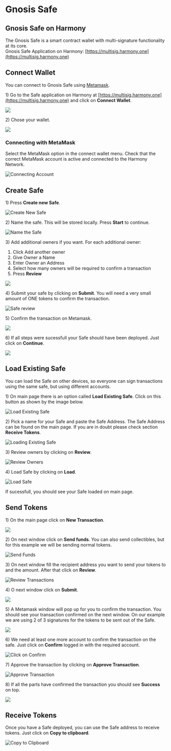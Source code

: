 # Gnosis Safe

## Gnosis Safe on Harmony

The Gnosis Safe is a smart contract wallet with multi-signature functionality at its core. \
Gnosis Safe Application on Harmony: [https://multisig.harmony.one](https://multisig.harmony.one)

## Connect Wallet

You can connect to Gnosis Safe using [Metamask](../wallets/browser-extensions-wallets/metamask-wallet/).

1\) Go to the Safe application on Harmony at [https://multisig.harmony.one](https://multisig.harmony.one) and click on **Connect Wallet**.

![](../../../.gitbook/assets/gnosis-safe1.png)

2\) Chose your wallet.

![](../../../.gitbook/assets/gnosis-safe2.png)

### Connecting with MetaMask

Select the MetaMask option in the connect wallet menu. Check that the correct MetaMask account is active and connected to the Harmony Network.

![Connecting Account](../../../.gitbook/assets/gnosis-safe3.png)

## Create Safe

1\) Press **Create new Safe**.

![Create New Safe](../../../.gitbook/assets/gnosis-safe4.png)

2\) Name the safe. This will be stored locally. Press **Start** to continue.

![Name the Safe](../../../.gitbook/assets/gnosis-safe5.png)

3\) Add additional owners if you want. For each additional owner:

1. Click Add another owner
2. Give Owner a Name
3. Enter Owner an Address
4. Select how many owners will be required to confirm a transaction
5. Press **Review**

![](<../../../.gitbook/assets/gnosis-safe6 (1).png>)

4\) Submit your safe by clicking on **Submit**. You will need a very small amount of ONE tokens to confirm the transaction.

![Safe review](../../../.gitbook/assets/gnosis-safe7.png)

5\) Confirm the transaction on Metamask.

![](../../../.gitbook/assets/gnosis-safe8.png)

6\) If all steps were sucessfull your Safe should have been deployed. Just click on **Continue**.

![](../../../.gitbook/assets/gnosis-safe9.png)

## Load Existing Safe

You can load the Safe on other devices, so everyone can sign transactions using the same safe, but using different accounts.

1\) On main page there is an option called **Load Existing Safe**. Click on this button as shown by the image below.

![Load Existing Safe](../../../.gitbook/assets/gnosis-safe11.png)

2\) Pick a name for your Safe and paste the Safe Address. The Safe Address can be found on the main page. If you are in doubt please check section **Receive Tokens**.

![Loading Existing Safe](../../../.gitbook/assets/gnosis-safe12.png)

3\) Review owners by clicking on **Review**.

![Review Owners](../../../.gitbook/assets/gnosis-safe13.png)

4\) Load Safe by clicking on **Load**.

![Load Safe](../../../.gitbook/assets/gnosis-safe14.png)

If sucessfull, you should see your Safe loaded on main page.

## Send Tokens

1\) On the main page click on **New Transaction**.

![](../../../.gitbook/assets/gnosis-safe15.png)

2\) On next window click on **Send funds**. You can also send collectibles, but for this example we will be sending normal tokens.

![Send Funds](../../../.gitbook/assets/gnosis-safe16.png)

3\) On next window fill the recipient address you want to send your tokens to and the amount. After that click on **Review**.

![Review Transactions](../../../.gitbook/assets/gnosis-safe17.png)

4\) O next window click on **Submit**.

![](../../../.gitbook/assets/gnosis-safe18.png)

5\) A Metamask window will pop up for you to confirm the transaction. You should see your transaction confirmed on the next window. On our example we are using 2 of 3 signatures for the tokens to be sent out of the Safe.

![](../../../.gitbook/assets/gnosis-safe19.png)

6\) We need at least one more account to confirm the transaction on the safe. Just click on **Confirm** logged in with the required account.

![Click on Confirm](../../../.gitbook/assets/gnosis-safe20.png)

7\) Approve the transaction by clicking on **Approve Transaction**.

![Approve Transaction](../../../.gitbook/assets/gnosis-safe21.png)

8\) If all the parts have confirmed the transaction you should see **Success** on top.

![](../../../.gitbook/assets/gnosis-safe22.png)

## Receive Tokens

Once you have a Safe deployed, you can use the Safe address to receive tokens. Just click on **Copy to clipboard**.

![Copy to Clipboard](../../../.gitbook/assets/gnosis-safe10.png)
